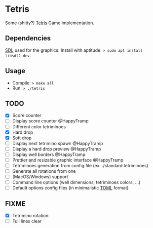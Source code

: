 # Tetris

Some (shitty?) [Tetris](https://en.wikipedia.org/wiki/Tetris) Game implementation.

## Dependencies

[SDL](https://www.libsdl.org/) used for the graphics.
Install with aptitude: `> sudo apt install libsdl2-dev`.

## Usage

- Compile: `> make all`
- Run: `> ./tetris`

## TODO

- [x] Score counter
- [ ] Display score counter  @HappyTramp
- [ ] Different color tetriminoes
- [x] Hard drop
- [x] Soft drop
- [ ] Display next tetrimino spawn  @HappyTramp
- [ ] Display a hard drop preview  @HappyTramp
- [ ] Display well borders  @HappyTramp
- [ ] Prettier and resizable graphic interface  @HappyTramp
- [ ] Tetriminoes generation from config file (ex: ./standard.tetriminoes)
- [ ] Generate all rotations from one
- [ ] (MacOS/Windows) support
- [ ] Command line options (well dimensions, tetriminoes colors, ...)
- [ ] Default options config files
      (in minimalistic [TOML](https://github.com/toml-lang/toml) format)

## FIXME

- [x] Tetrimino rotation
- [ ] Full lines clear
